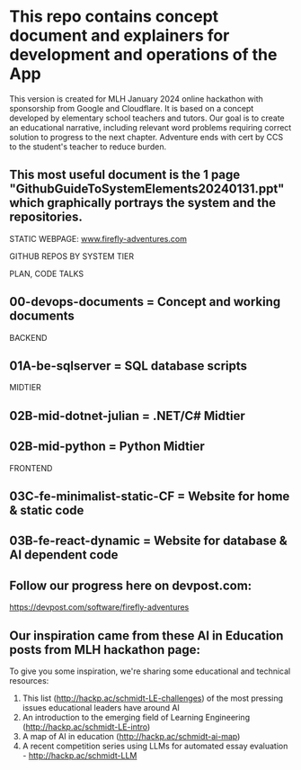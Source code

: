 # This repo contains concept document and explainers for development and operations of the App
This version is created for MLH January 2024 online hackathon with sponsorship from Google and Cloudflare.   It is based on a concept developed by elementary school teachers and tutors.  Our goal is to create an educational narrative, including relevant word problems requiring correct solution to progress to the next chapter. Adventure ends with cert by CCS to the student's teacher to reduce burden.

## This most useful document is the 1 page "GithubGuideToSystemElements20240131.ppt" which graphically portrays the system and the repositories.

STATIC WEBPAGE:   www.firefly-adventures.com

GITHUB REPOS BY SYSTEM TIER

PLAN, CODE TALKS 
## 00-devops-documents = Concept and working documents

BACKEND
## 01A-be-sqlserver = SQL database scripts

MIDTIER
## 02B-mid-dotnet-julian = .NET/C# Midtier 
## 02B-mid-python = Python Midtier

FRONTEND
## 03C-fe-minimalist-static-CF  = Website for home & static code
## 03B-fe-react-dynamic = Website for database & AI dependent code

## Follow our progress here on devpost.com:
https://devpost.com/software/firefly-adventures

## Our inspiration came from these AI in Education posts from MLH hackathon page:

To give you some inspiration, we're sharing some educational and technical resources:
1) This list (http://hackp.ac/schmidt-LE-challenges) of the most pressing issues educational leaders have around AI
2) An introduction to the emerging field of Learning Engineering (http://hackp.ac/schmidt-LE-intro)
3) A map of AI in education (http://hackp.ac/schmidt-ai-map)
4) A recent competition series using LLMs for automated essay evaluation - http://hackp.ac/schmidt-LLM

